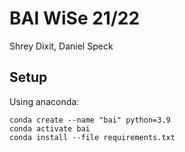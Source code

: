 # BAI WiSe 21/22

Shrey Dixit, Daniel Speck

## Setup

Using anaconda:

```
conda create --name "bai" python=3.9
conda activate bai
conda install --file requirements.txt
```
